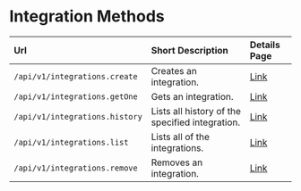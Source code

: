# Integration Methods

| Url | Short Description | Details Page |
| :--- | :--- | :--- |
| `/api/v1/integrations.create` | Creates an integration. | [Link](create/) |
| `/api/v1/integrations.getOne`  | Gets an integration.  | [Link](getone/) |
| `/api/v1/integrations.history` | Lists all history of the specified integration. | [Link](history/) |
| `/api/v1/integrations.list` | Lists all of the integrations. | [Link](list/) |
| `/api/v1/integrations.remove` | Removes an integration. | [Link](remove/) |

